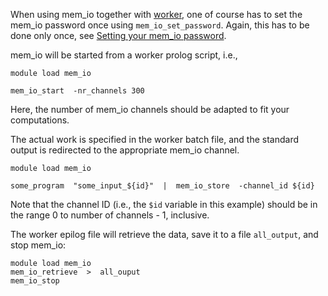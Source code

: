 When using mem_io together with [worker](http://worker.readtheocs.org/), one of course has to set the mem_io password once using `mem_io_set_password`.  Again, this has to be done only once, see [Setting your mem_io password](mem_io_set_password.md).

mem_io will be started from a worker prolog script, i.e.,
```
module load mem_io

mem_io_start  -nr_channels 300
```
Here, the number of mem_io channels should be adapted to fit your computations.

The actual work is specified in the worker batch file, and the standard output is redirected to the appropriate mem_io channel.
```
module load mem_io

some_program  "some_input_${id}"  |  mem_io_store  -channel_id ${id}
```
Note that the channel ID (i.e., the `$id` variable in this example) should be in the range 0 to number of channels - 1, inclusive.

The worker epilog file will retrieve the data, save it to a file `all_output`, and stop mem_io:
```
module load mem_io
mem_io_retrieve  >  all_ouput
mem_io_stop
```
